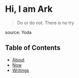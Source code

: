 # Hi, I am Ark

> Do or do not. There is no try

source: Yoda

## Table of Contents

- [About][]
- [Now][]
- [Writings][]

[About]: https://arkliu.com/about
[Now]: https://arkliu.com/now
[Writings]: https://arkliu.com/writings
